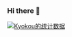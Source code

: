 ### Hi there 👋
[![Kyokou的统计数据](https://github-readme-stats.vercel.app/api?username=kyokoumoemoe&locale=cn)](https://github.com/anuraghazra/github-readme-stats)

